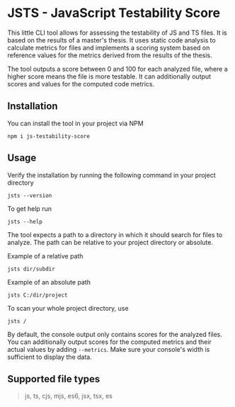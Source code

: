 # JSTS - JavaScript Testability Score
This little CLI tool allows for assessing the testability of JS and TS files. It is based on the results of a master's thesis. It uses static code analysis to calculate metrics for files and implements a scoring system based on reference values for the metrics derived from the results of the thesis.

The tool outputs a score between 0 and 100 for each analyzed file, where a higher score means the file is more testable. It can additionally output scores and values for the computed code metrics.

## Installation
You can install the tool in your project via NPM

```
npm i js-testability-score
```

## Usage
Verify the installation by running the following command in your project directory
```
jsts --version
```
To get help run
```
jsts --help
```
The tool expects a path to a directory in which it should search for files to analyze. The path can be relative to your project directory or absolute.

Example of a relative path
```
jsts dir/subdir
```

Example of an absolute path
```
jsts C:/dir/project
```

To scan your whole project directory, use
```
jsts /
```

By default, the console output only contains scores for the analyzed files. You can additionally output scores for the computed metrics and their actual values by adding `--metrics`. Make sure your console's width is sufficient to display the data.

## Supported file types
> js, ts, cjs, mjs, es6, jsx, tsx, es
